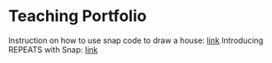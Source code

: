 # Teaching Portfolio

Instruction on how to use snap code to draw a house: [link](https://youtu.be/6TNEDPyY53s)
Introducing REPEATS with Snap: [link](https://youtu.be/WAAPV-FeioI)
